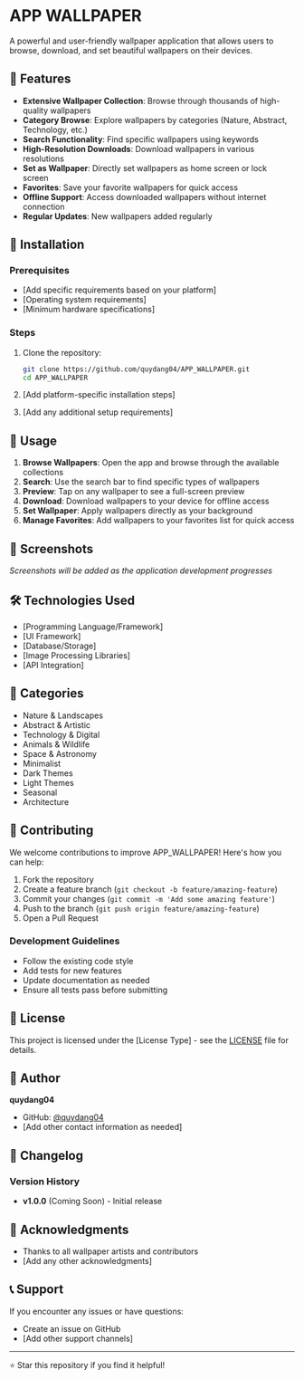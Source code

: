 # APP WALLPAPER

A powerful and user-friendly wallpaper application that allows users to browse, download, and set beautiful wallpapers on their devices.

## 📱 Features

- **Extensive Wallpaper Collection**: Browse through thousands of high-quality wallpapers
- **Category Browse**: Explore wallpapers by categories (Nature, Abstract, Technology, etc.)
- **Search Functionality**: Find specific wallpapers using keywords
- **High-Resolution Downloads**: Download wallpapers in various resolutions
- **Set as Wallpaper**: Directly set wallpapers as home screen or lock screen
- **Favorites**: Save your favorite wallpapers for quick access
- **Offline Support**: Access downloaded wallpapers without internet connection
- **Regular Updates**: New wallpapers added regularly

## 🚀 Installation

### Prerequisites
- [Add specific requirements based on your platform]
- [Operating system requirements]
- [Minimum hardware specifications]

### Steps
1. Clone the repository:
   ```bash
   git clone https://github.com/quydang04/APP_WALLPAPER.git
   cd APP_WALLPAPER
   ```

2. [Add platform-specific installation steps]

3. [Add any additional setup requirements]

## 📖 Usage

1. **Browse Wallpapers**: Open the app and browse through the available collections
2. **Search**: Use the search bar to find specific types of wallpapers
3. **Preview**: Tap on any wallpaper to see a full-screen preview
4. **Download**: Download wallpapers to your device for offline access
5. **Set Wallpaper**: Apply wallpapers directly as your background
6. **Manage Favorites**: Add wallpapers to your favorites list for quick access

## 📸 Screenshots

*Screenshots will be added as the application development progresses*

## 🛠️ Technologies Used

- [Programming Language/Framework]
- [UI Framework]
- [Database/Storage]
- [Image Processing Libraries]
- [API Integration]

## 🎨 Categories

- Nature & Landscapes
- Abstract & Artistic
- Technology & Digital
- Animals & Wildlife
- Space & Astronomy
- Minimalist
- Dark Themes
- Light Themes
- Seasonal
- Architecture

## 🤝 Contributing

We welcome contributions to improve APP_WALLPAPER! Here's how you can help:

1. Fork the repository
2. Create a feature branch (`git checkout -b feature/amazing-feature`)
3. Commit your changes (`git commit -m 'Add some amazing feature'`)
4. Push to the branch (`git push origin feature/amazing-feature`)
5. Open a Pull Request

### Development Guidelines
- Follow the existing code style
- Add tests for new features
- Update documentation as needed
- Ensure all tests pass before submitting

## 📄 License

This project is licensed under the [License Type] - see the [LICENSE](LICENSE) file for details.

## 👤 Author

**quydang04**
- GitHub: [@quydang04](https://github.com/quydang04)
- [Add other contact information as needed]

## 📝 Changelog

### Version History
- **v1.0.0** (Coming Soon) - Initial release

## 🙏 Acknowledgments

- Thanks to all wallpaper artists and contributors
- [Add any other acknowledgments]

## 📞 Support

If you encounter any issues or have questions:
- Create an issue on GitHub
- [Add other support channels]

---

⭐ Star this repository if you find it helpful!
